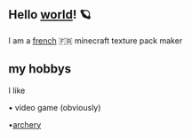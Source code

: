 ## Hello [world](<https://en.wikipedia.org/wiki/World>)! 🪐
I am a [french](<https://fr.wikipedia.org/wiki/France>) 🇫🇷 minecraft texture pack maker
## my hobbys
I like

• video game (obviously)

•[archery](<https://en.wikipedia.org/wiki/Archery>)
